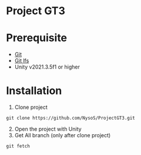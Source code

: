 # Project GT3

# Prerequisite
- [Git](https://git-scm.com/downloads) 
- [Git lfs](https://git-lfs.github.com/)
- Unity v2021.3.5f1 or higher

# Installation
1. Clone project
```Git
git clone https://github.com/NysoS/ProjectGT3.git
``` 
2. Open the project with Unity
3. Get All branch (only after clone project)
```Git
git fetch
``` 